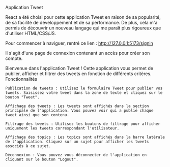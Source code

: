 Application Tweet

React a été choisi pour cette application Tweet en raison de sa popularité, de sa facilité de développement et de sa performance. 
De plus, cela m'a permis de découvrir un nouveau langage qui me paraît plus rigoureux que d'utiliser HTML/CSS/JS.

Pour commencer à naviguer, rentré ce lien : http://127.0.0.1:5173/signin

Il s'agit d'une page de connexion contenant un accès pour créer son compte.

Bienvenue dans l'application Tweet ! Cette application vous permet de publier, afficher et filtrer des tweets en fonction de différents critères.
Fonctionnalités

    Publication de tweets : Utilisez le formulaire Tweet pour publier vos tweets. Saisissez votre tweet dans la zone de texte et cliquez sur le bouton "Tweet".

    Affichage des tweets : Les tweets sont affichés dans la section principale de l'application. Vous pouvez voir qui a publié chaque tweet ainsi que son contenu.

    Filtrage des tweets : Utilisez les boutons de filtrage pour afficher uniquement les tweets correspondant l'utilisateur.

    Affichage des topics : Les topics sont affichés dans la barre latérale de l'application. Cliquez sur un sujet pour afficher les tweets associés à ce sujet.

    Déconnexion : Vous pouvez vous déconnecter de l'application en cliquant sur le bouton "Logout".

